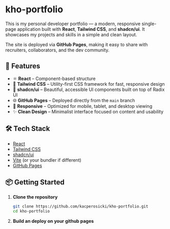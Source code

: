 # kho-portfolio

This is my personal developer portfolio — a modern, responsive single-page application built with **React**, **Tailwind CSS**, and **shadcn/ui**. It showcases my projects and skills in a simple and clean layout.

The site is deployed via **GitHub Pages**, making it easy to share with recruiters, collaborators, and the dev community.

## 🚀 Features

- ⚛️ **React** – Component-based structure
- 🎨 **Tailwind CSS** – Utility-first CSS framework for fast, responsive design  
- 🧩 **shadcn/ui** – Beautiful, accessible UI components built on top of Radix UI  
- 🌐 **GitHub Pages** – Deployed directly from the `main` branch  
- 📱 **Responsive** – Optimized for mobile, tablet, and desktop viewing  
- ✨ **Clean Design** – Minimalist interface focused on content and usability  

## 🛠️ Tech Stack

- [React](https://reactjs.org/)
- [Tailwind CSS](https://tailwindcss.com/)
- [shadcn/ui](https://ui.shadcn.dev/)
- [Vite](https://vitejs.dev/) (or your bundler if different)
- [GitHub Pages](https://pages.github.com/)

## 📦 Getting Started

1. **Clone the repository**

   ```bash
   git clone https://github.com/kacperosicki/kho-portfolio.git
   cd kho-portfolio
2. **Build an deploy on your github pages**

